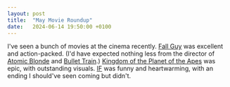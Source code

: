 ```yaml
---
layout: post
title:  "May Movie Roundup"
date:   2024-06-14 19:50:00 +0100
---
```


I've seen a bunch of movies at the cinema recently. [Fall Guy](https://www.imdb.com/title/tt1684562/) was excellent and action-packed. (I'd have expected nothing less from the director of [Atomic Blonde](https://www.imdb.com/title/tt2406566/) and [Bullet Train](https://www.imdb.com/title/tt12593682/).) [Kingdom of the Planet of the Apes](https://www.imdb.com/title/tt11389872/) was epic, with outstanding visuals. [IF](https://www.imdb.com/title/tt11152168/) was funny and heartwarming, with an ending I should've seen coming but didn't.
